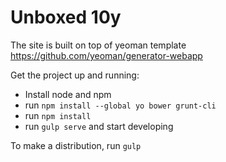 # Unboxed 10y #

The site is built on top of yeoman template https://github.com/yeoman/generator-webapp

Get the project up and running:

- Install node and npm
- run ```npm install --global yo bower grunt-cli```
- run ```npm install```
- run ```gulp serve``` and start developing

To make a distribution, run ```gulp``` 
